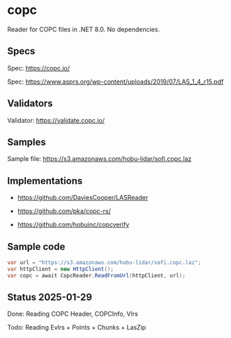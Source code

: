 # copc

Reader for COPC files in .NET 8.0. No dependencies.

## Specs 

Spec: https://copc.io/

Spec: https://www.asprs.org/wp-content/uploads/2019/07/LAS_1_4_r15.pdf


## Validators

Validator: https://validate.copc.io/

## Samples

Sample file: https://s3.amazonaws.com/hobu-lidar/sofi.copc.laz

## Implementations 

- https://github.com/DaviesCooper/LASReader

- https://github.com/pka/copc-rs/

- https://github.com/hobuinc/copcverify

## Sample code

```csharp
var url = "https://s3.amazonaws.com/hobu-lidar/sofi.copc.laz";
var httpClient = new HttpClient();
var copc = await CopcReader.ReadFromUrl(httpClient, url);
```

## Status 2025-01-29

Done: Reading COPC Header, COPCInfo, Vlrs

Todo: Reading Evlrs + Points + Chunks + LasZip
